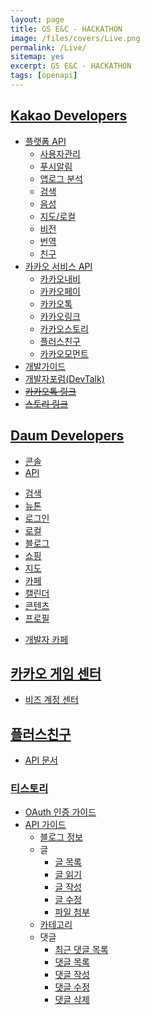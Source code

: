 ```yaml
---
layout: page
title: GS E&C - HACKATHON
image: /files/covers/Live.png
permalink: /Live/
sitemap: yes
excerpt: GS E&C - HACKATHON
tags: [openapi]
---
```

## [Kakao Developers](https://developers.kakao.com)

* [플랫폼 API](https://developers.kakao.com/features/platform)
  - [사용자관리](https://developers.kakao.com/features/platform#사용자관리)
  - [푸시알림](https://developers.kakao.com/features/platform#푸시-알림)
  - [앱로그 분석](https://developers.kakao.com/features/platform#앱로그-분석)
  - [검색](https://developers.kakao.com/features/platform#검색)
  - [음성](https://developers.kakao.com/features/platform#음성)
  - [지도/로컬](https://developers.kakao.com/features/platform#지도-로컬)
  - [비전](https://developers.kakao.com/features/platform#비전)
  - [번역](https://developers.kakao.com/features/platform#번역)
  - [친구](https://developers.kakao.com/features/platform#친구-API)
* [카카오 서비스 API](https://developers.kakao.com/features/kakao)
  - [카카오내비](https://developers.kakao.com/features/kakao#카카오내비-API)
  - [카카오페이](https://developers.kakao.com/features/kakao#카카오페이-API)
  - [카카오톡](https://developers.kakao.com/features/kakao#카카오톡-API)
  - [카카오링크](https://developers.kakao.com/features/kakao#카카오-링크)
  - [카카오스토리](https://developers.kakao.com/features/kakao#카카오스토리-API)
  - [플러스친구](https://developers.kakao.com/features/kakao#플러스친구-API)
  - [카카오모먼트](https://developers.kakao.com/features/kakao#카카오모먼트-API)
* [개발가이드](https://developers.kakao.com/docs)
* [개발자포럼(DevTalk)](https://devtalk.kakao.com/)
* ~~[카카오톡 링크](http://www.kakao.com/services/api/kakao_link)~~
* ~~[스토리 링크](http://www.kakao.com/services/api/story_link)~~

## [Daum Developers](https://developers.daum.net)

* [콘솔](https://developers.daum.net/console)
* [API](http://developers.daum.net/services)
 - [검색](http://developers.daum.net/services/apis/search)
 - [뉴톤](http://developers.daum.net/services/apis/newtone)
 - [로그인](http://developers.daum.net/services/apis/login)
 - [로컬](http://developers.daum.net/services/apis/local)
 - [블로그](http://developers.daum.net/services/apis/blog)
 - [쇼핑](http://developers.daum.net/services/apis/shopping)
 - [지도](http://apis.map.daum.net)
 - [카페](http://developers.daum.net/services/apis/cafe)
 - [캘린더](http://developers.daum.net/services/apis/calendar)
 - [콘텐츠](http://developers.daum.net/services/apis/contents)
 - [프로필](http://developers.daum.net/services/apis/user)
* [개발자 카페](http://cafe.daum.net/daumdna)

## [카카오 게임 센터](https://gamecenter.kakao.com/)

* [비즈 계정 센터](https://biz.kakao.com)

## [플러스친구](https://center-pf.kakao.com/)

* [API 문서](https://github.com/plusfriend/auto_reply)

### [티스토리](https://tistory.github.io/document-tistory-apis/)

* [OAuth 인증 가이드](https://tistory.github.io/document-tistory-apis/auth/)
* [API 가이드](https://tistory.github.io/document-tistory-apis/apis/)
  - [블로그 정보](https://tistory.github.io/document-tistory-apis/apis/v1/blog/list)
  - 글
    - [글 목록](https://tistory.github.io/document-tistory-apis/apis/v1/post/list)
    - [글 읽기](https://tistory.github.io/document-tistory-apis/apis/v1/post/read)
    - [글 작성](https://tistory.github.io/document-tistory-apis/apis/v1/post/write)
    - [글 수정](https://tistory.github.io/document-tistory-apis/apis/v1/post/modify)
    - [파일 첨부](https://tistory.github.io/document-tistory-apis/apis/v1/post/attach)
  - [카테고리](https://tistory.github.io/document-tistory-apis/apis/v1/category/list)
  - 댓글
    - [최근 댓글 목록](https://tistory.github.io/document-tistory-apis/apis/v1/comment/recent)
    - [댓글 목록](https://tistory.github.io/document-tistory-apis/apis/v1/comment/list)
    - [댓글 작성](https://tistory.github.io/document-tistory-apis/apis/v1/comment/write)
    - [댓글 수정](https://tistory.github.io/document-tistory-apis/apis/v1/comment/modify)
    - [댓글 삭제](https://tistory.github.io/document-tistory-apis/apis/v1/comment/delete)

<!--
* 커버 이미지 출처: [API Testing and some amazing testing tools](http://go-gaga-over-testing.blogspot.kr/2013/11/api-testing-and-some-amazing-testing.html)
-->
